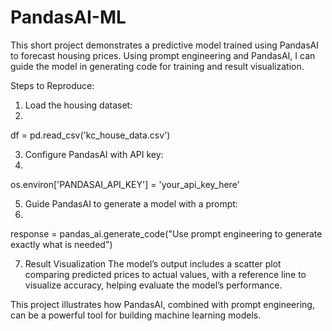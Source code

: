 # PandasAI-ML
This short project demonstrates a predictive model trained using PandasAI to forecast housing prices. Using prompt engineering and PandasAI, I can guide the model in generating code for training and result visualization.

Steps to Reproduce:

1. Load the housing dataset:
2. 
df = pd.read_csv('kc_house_data.csv')

3. Configure PandasAI with API key:
4. 
os.environ['PANDASAI_API_KEY'] = 'your_api_key_here'

5. Guide PandasAI to generate a model with a prompt:
6. 
response = pandas_ai.generate_code("Use prompt engineering to generate exactly what is needed")

7. Result Visualization
The model’s output includes a scatter plot comparing predicted prices to actual values, with a reference line to visualize accuracy, helping evaluate the model’s performance.

This project illustrates how PandasAI, combined with prompt engineering, can be a powerful tool for building machine learning models.
